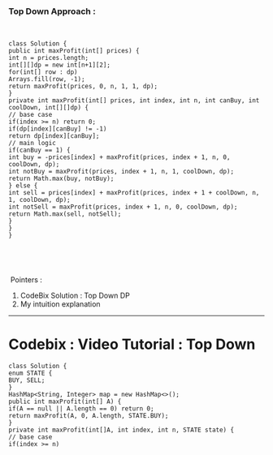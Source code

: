 ### Top Down Approach :
​
```
class Solution {
public int maxProfit(int[] prices) {
int n = prices.length;
int[][]dp = new int[n+1][2];
for(int[] row : dp)
Arrays.fill(row, -1);
return maxProfit(prices, 0, n, 1, 1, dp);
}
private int maxProfit(int[] prices, int index, int n, int canBuy, int coolDown, int[][]dp) {
// base case
if(index >= n) return 0;
if(dp[index][canBuy] != -1)
return dp[index][canBuy];
// main logic
if(canBuy == 1) {
int buy = -prices[index] + maxProfit(prices, index + 1, n, 0, coolDown, dp);
int notBuy = maxProfit(prices, index + 1, n, 1, coolDown, dp);
return Math.max(buy, notBuy);
} else {
int sell = prices[index] + maxProfit(prices, index + 1 + coolDown, n, 1, coolDown, dp);
int notSell = maxProfit(prices, index + 1, n, 0, coolDown, dp);
return Math.max(sell, notSell);
}
}
}
```
​
​
​
------------------------------------------------------------------------------------
​
Pointers :
1. CodeBix Solution : Top Down DP
2. My intuition explanation
​
****
# Codebix : Video Tutorial : Top Down
```
class Solution {
enum STATE {
BUY, SELL;
}
HashMap<String, Integer> map = new HashMap<>();
public int maxProfit(int[] A) {
if(A == null || A.length == 0) return 0;
return maxProfit(A, 0, A.length, STATE.BUY);
}
private int maxProfit(int[]A, int index, int n, STATE state) {
// base case
if(index >= n)
​